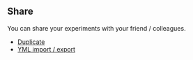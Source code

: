 ## Share

You can share your experiments with your friend / colleagues.

* [Duplicate](duplicate-experiment/README.md)
* [YML import / export](yml-import-export/README.md)